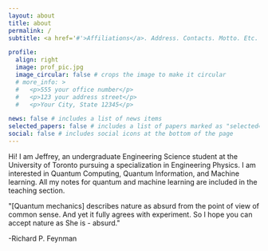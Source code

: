 ```yaml
---
layout: about
title: about
permalink: /
subtitle: <a href='#'>Affiliations</a>. Address. Contacts. Motto. Etc.

profile:
  align: right
  image: prof_pic.jpg
  image_circular: false # crops the image to make it circular
  # more_info: >
  #   <p>555 your office number</p>
  #   <p>123 your address street</p>
  #   <p>Your City, State 12345</p>

news: false # includes a list of news items
selected_papers: false # includes a list of papers marked as "selected={true}"
social: false # includes social icons at the bottom of the page
---
```


Hi! I am Jeffrey, an undergraduate Engineering Science student at the University of Toronto pursuing a specialization in Engineering Physics. I am interested in Quantum Computing, Quantum Information, and Machine learning. All my notes for quantum and machine learning are included in the teaching section.

"[Quantum mechanics] describes nature as absurd from the point of view of common sense. And yet it fully agrees with experiment. So I hope you can accept nature as She is - absurd."

-Richard P. Feynman